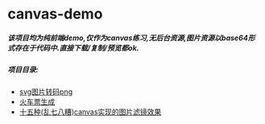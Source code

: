 # canvas-demo
 ##### 该项目均为纯前端demo,仅作为canvas练习,无后台资源,图片资源以base64形式存在于代码中.直接下载/复制/预览都ok.
 ##### 项目目录:
 - [svg图片转码png](https://wojiaoggyy.github.io/canvas-demo/svg转Cpng.html)
 - [火车票生成](https://wojiaoggyy.github.io/canvas-demo/生成火车票.html)
 - [十五种(乱七八糟)canvas实现的图片滤镜效果](https://wojiaoggyy.github.io/canvas-demo/图片滤镜.html)
